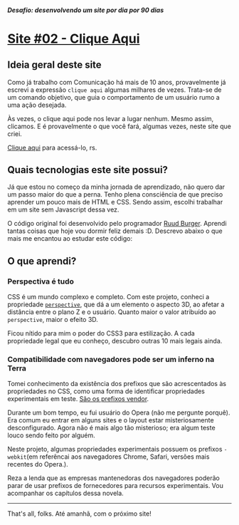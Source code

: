 ##### Desafio: desenvolvendo um site por dia por 90 dias 

# [Site #02 - Clique Aqui](https://www.dorlyneto.com/90sites/02-cliqueaqui/)

## Ideia geral deste site

Como já trabalho com Comunicação há mais de 10 anos, provavelmente já escrevi a expressão ```clique aqui``` algumas milhares de vezes. Trata-se de um comando objetivo, que guia o comportamento de um usuário rumo a uma ação desejada. 

Às vezes, o clique aqui pode nos levar a lugar nenhum. Mesmo assim, clicamos. E é provavelmente o que você fará, algumas vezes, neste site que criei.

[Clique aqui](https://www.dorlyneto.com/90sites/02-cliqueaqui/) para acessá-lo, rs.

## Quais tecnologias este site possui?

Já que estou no começo da minha jornada de aprendizado, não quero dar um passo maior do que a perna. Tenho plena consciência de que preciso aprender um pouco mais de HTML e CSS. Sendo assim, escolhi trabalhar em um site sem Javascript dessa vez. 

O código original foi desenvolvido pelo programador [Ruud Burger](https://github.com/RuudBurger/). Aprendi tantas coisas que hoje vou dormir feliz demais :D. Descrevo abaixo o que mais me encantou ao estudar este código:

## O que aprendi?

### Perspectiva é tudo

CSS é um mundo complexo e completo. Com este projeto, conheci a propriedade [```perspective```](https://developer.mozilla.org/pt-BR/docs/Web/CSS/transform-function/perspective), que dá a um elemento o aspecto 3D, ao afetar a distância entre o plano Z e o usuário. Quanto maior o valor atribuído ao ```perspective```, maior o efeito 3D.

Ficou nítido para mim o poder do CSS3 para estilização. A cada propriedade legal que eu conheço, descubro outras 10 mais legais ainda.

### Compatibilidade com navegadores pode ser um inferno na Terra

Tomei conhecimento da existência dos prefixos que são acrescentados às propriedades no CSS, como uma forma de identificar propriedades experimentais em teste. [São os prefixos vendor](https://developer.mozilla.org/pt-BR/docs/Glossario/Prefixos_vendor).

Durante um bom tempo, eu fui usuário do Opera (não me pergunte porquê). Era comum eu entrar em alguns sites e o layout estar misteriosamente desconfigurado. Agora não é mais algo tão misterioso; era algum teste louco sendo feito por alguém.  

Neste projeto, algumas propriedades experimentais possuem os prefixos ```-webkit```(em referêncai aos navegadores Chrome, Safari, versões mais recentes do Opera.).

Reza a lenda que as empresas mantenedoras dos navegadores poderão parar de usar prefixos de fornecedores para recursos experimentais. Vou acompanhar os capítulos dessa novela.

---

That's all, folks. Até amanhã, com o próximo site!